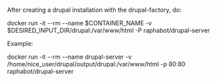 After creating a drupal installation with the drupal-factory, do:


docker run -it --rm --name $CONTAINER_NAME -v $DESIRED_INPUT_DIR/drupal:/var/www/html -P raphabot/drupal-server


Example:

docker run -it --rm --name drupal-server -v /home/nice_user/drupal/output/drupal:/var/www/html -p 80:80 raphabot/drupal-server

